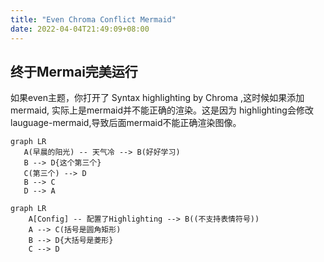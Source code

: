 ```yaml
---
title: "Even Chroma Conflict Mermaid"
date: 2022-04-04T21:49:09+08:00
---
```


## 终于Mermai完美运行
如果even主题，你打开了 Syntax highlighting by Chroma ,这时候如果添加mermaid, 实际上是mermaid并不能正确的渲染。这是因为 highlighting会修改 lauguage-mermaid,导致后面mermaid不能正确渲染图像。

``` mermaid
graph LR
   A(早晨的阳光) -- 天气冷 --> B(好好学习)
   B --> D{这个第三个}
   C(第三个) --> D
   B --> C
   D --> A
```
```mermaid
graph LR
    A[Config] -- 配置了Highlighting --> B((不支持表情符号))
    A --> C(括号是圆角矩形)
    B --> D{大括号是菱形}
    C --> D
```